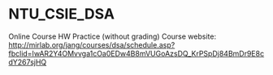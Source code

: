 # NTU_CSIE_DSA
Online Course HW Practice (without grading)
Course website: http://mirlab.org/jang/courses/dsa/schedule.asp?fbclid=IwAR2Y4OMvvga1cOa0EDw4B8mVUGoAzsDQ_KrPSpDj84BmDr9E8cdY267sjHQ
